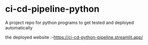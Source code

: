 # ci-cd-pipeline-python
A project repo for python programs to get tested and deployed automatically

the deployed website :-https://ci-cd-python-pipeline.streamlit.app/
